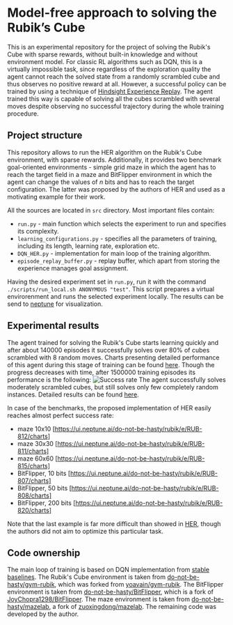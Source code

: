 # Model-free approach to solving the Rubik’s Cube
This is an experimental repository for the project of solving the Rubik's Cube with sparse rewards, without built-in knowledge and without environment model.
For classic RL algorithms such as DQN, this is a virtually impossible task, since regardless of the exploration quality the agent cannot reach the solved state from a randomly scrambled cube and thus observes no positive reward at all.
However, a successful policy can be trained by using a technique of [Hindsight Experience Replay](https://arxiv.org/pdf/1707.01495.pdf).
The agent trained this way is capable of solving all the cubes scrambled with several moves despite observing no successful trajectory during the whole training procedure.

## Project structure
This repository allows to run the HER algorithm on the Rubik's Cube environment, with sparse rewards.
Additionally, it provides two benchmark goal-oriented environments - simple grid maze in which the agent has to reach the target field in a maze and BitFlipper environment in which the agent can change the values of *n* bits and has to reach the target configuration.
The latter was proposed by the authors of HER and used as a motivating example for their work.

All the sources are located in `src` directory.
Most important files contain:
* `run.py` - main function which selects the experiment to run and specifies its complexity.
* `learning_configurations.py` - specifies all the parameters of training, including its length, learning rate, exploration etc.
* `DQN_HER.py` - implementation for main loop of the training algorithm.
* `episode_replay_buffer.py` - replay buffer, which apart from storing the experience manages goal assignment.

Having the desired experiment set in `run.py`, run it with the command `./scripts/run_local.sh ANONYMOUS "test"`.
This script prepares a virtual envirorenment and runs the selected experiment locally.
The results can be send to [neptune](https://ui.neptune.ai) for visualization.

## Experimental results
The agent trained for solving the Rubik's Cube starts learning quickly and after about 140000 episodes it successfully solves over 80% of cubes scrambled with 8 random moves.
Charts presenting detailed performance of this agent during this stage of training can be found [here](https://ui.neptune.ai/do-not-be-hasty/rubik/e/RUB-709/charts).
Though the progress decreases with time, after 1500000 training episodes its performance is the following:
![Success rate](https://github.com/do-not-be-hasty/RL/blob/master/chart_ncubes.png)
The agent successfully solves moderately scrambled cubes, but still solves only few completely random instances.
Detailed results can be found [here](https://ui.neptune.ai/do-not-be-hasty/rubik/e/RUB-775/charts).

In case of the benchmarks, the proposed implementation of HER easily reaches almost perfect success rate:
* maze 10x10 [https://ui.neptune.ai/do-not-be-hasty/rubik/e/RUB-812/charts]
* maze 30x30 [https://ui.neptune.ai/do-not-be-hasty/rubik/e/RUB-811/charts]
* maze 60x60 [https://ui.neptune.ai/do-not-be-hasty/rubik/e/RUB-815/charts]
* BitFlipper, 10 bits [https://ui.neptune.ai/do-not-be-hasty/rubik/e/RUB-807/charts]
* BitFlipper, 50 bits [https://ui.neptune.ai/do-not-be-hasty/rubik/e/RUB-808/charts]
* BitFlipper, 200 bits [https://ui.neptune.ai/do-not-be-hasty/rubik/e/RUB-820/charts]

Note that the last example is far more difficult than showed in [HER](https://arxiv.org/pdf/1707.01495.pdf), though the authors did not aim to optimize this particular task.

## Code ownership
The main loop of training is based on DQN implementation from [stable baselines](https://github.com/hill-a/stable-baselines).
The Rubik's Cube environment is taken from [do-not-be-hasty/gym-rubik](https://github.com/do-not-be-hasty/gym-rubik), which was forked from [yoavain/gym-rubik](https://github.com/yoavain/gym-rubik).
The BitFlipper environment is taken from [do-not-be-hasty/BitFlipper](https://github.com/do-not-be-hasty/BitFlipper), which is a fork of [JoyChopra1298/BitFlipper](https://github.com/JoyChopra1298/BitFlipper).
The maze environment is taken from [do-not-be-hasty/mazelab](https://github.com/do-not-be-hasty/mazelab), a fork of [zuoxingdong/mazelab](https://github.com/zuoxingdong/mazelab).
The remaining code was developed by the author.
